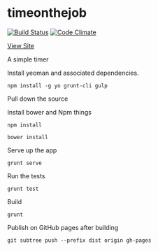 # timeonthejob

[![Build Status](https://travis-ci.org/mattstabeler/timeonthejob.svg)](https://travis-ci.org/mattstabeler/timeonthejob)
[![Code Climate](https://codeclimate.com/github/mattstabeler/timeonthejob/badges/gpa.svg)](https://codeclimate.com/github/mattstabeler/timeonthejob)

[View Site](http://mattstabeler.github.io/timeonthejob/)

A simple timer

Install yeoman and associated dependencies.

    npm install -g yo grunt-cli gulp

Pull down the source

Install bower and Npm things

    npm install

    bower install

Serve up the app

    grunt serve

Run the tests 

    grunt test

Build 

    grunt

Publish on GitHub pages after building 

    git subtree push --prefix dist origin gh-pages

